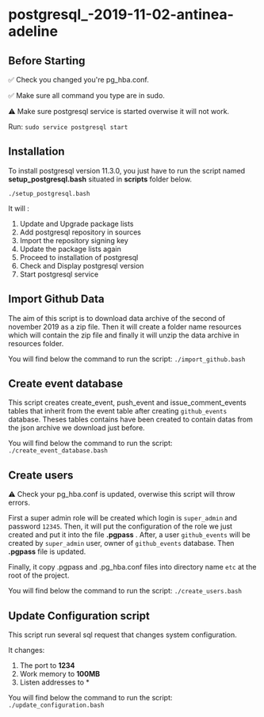 # postgresql_-2019-11-02-antinea-adeline

## Before Starting

:white_check_mark: Check you changed you're pg_hba.conf.

:white_check_mark: Make sure all command you type are in sudo.

:warning: Make sure postgresql service is started overwise it will not work.
    
Run:
`sudo service postgresql start`

## Installation

 To install postgresql version 11.3.0, you just have to run the script named **setup_postgresql.bash** situated in **scripts** folder below. 

 `./setup_postgresql.bash`

 It will : 

 1. Update and Upgrade package lists
 2. Add postgresql repository in sources
 3. Import the repository signing key
 4. Update the package lists again
 5. Proceed to installation of postgresql
 6. Check and Display postgresql version
 7. Start postgresql service

 ## Import Github Data

 The aim of this script is to download data archive of the second of november 2019 as a zip file. Then it will create a folder name resources which will contain the zip file and finally it will unzip the data archive in resources folder.

 You will find below the command to run the script:
 `./import_github.bash`

 ## Create event database 

 This script creates create_event, push_event and issue_comment_events tables that inherit from the event table after creating `github_events` database.
 Theses tables contains have been created to contain datas from the json archive we download just before.

 You will find below the command to run the script:
 `./create_event_database.bash`

 ## Create users
 :warning: Check your pg_hba.conf is updated, overwise this script will throw errors.
 
 First a super admin role will be created which login is `super_admin` and password `12345`.
 Then, it will put the configuration of the role we just created and put it into the file **.pgpass** . After, a user `github_events` will be created by `super_admin` user, owner of `github_events` database. Then **.pgpass** file is updated.

 Finally, it copy .pgpass and .pg_hba.conf files into directory name `etc` at the root of the project.

 You will find below the command to run the script:
 `./create_users.bash`

## Update Configuration script
This script run several sql request that changes system configuration.

It changes:
 1. The port to **1234**
 2. Work memory to **100MB** 
 3. Listen addresses to *

You will find below the command to run the script:
`./update_configuration.bash`








